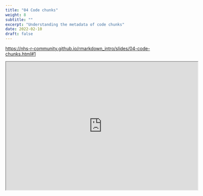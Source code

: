 ```yaml
---
title: "04 Code chunks"
weight: 8
subtitle: ""
excerpt: "Understanding the metadata of code chunks"
date: 2022-02-10
draft: false
---
```


https://nhs-r-community.github.io/rmarkdown_intro/slides/04-code-chunks.html#1

<iframe src="https://nhs-r-community.github.io/rmarkdown_intro/slides/04-code-chunks.html#1" width="600" height="400" loading="lazy" allowfullscreen></iframe> <script>fitvids('.shareagain', {players: 'iframe'});</script>

